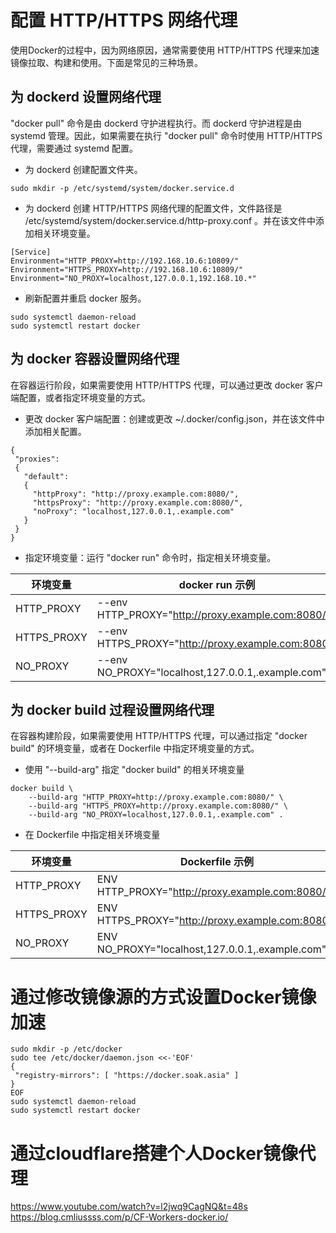 # 配置 HTTP/HTTPS 网络代理

使用Docker的过程中，因为网络原因，通常需要使用 HTTP/HTTPS 代理来加速镜像拉取、构建和使用。下面是常见的三种场景。

## 为 dockerd 设置网络代理

"docker pull" 命令是由 dockerd 守护进程执行。而 dockerd 守护进程是由 systemd 管理。因此，如果需要在执行 "docker pull" 命令时使用 HTTP/HTTPS 代理，需要通过 systemd 配置。

- 为 dockerd 创建配置文件夹。
```
sudo mkdir -p /etc/systemd/system/docker.service.d
```

- 为 dockerd 创建 HTTP/HTTPS 网络代理的配置文件，文件路径是 /etc/systemd/system/docker.service.d/http-proxy.conf 。并在该文件中添加相关环境变量。
```
[Service]
Environment="HTTP_PROXY=http://192.168.10.6:10809/"
Environment="HTTPS_PROXY=http://192.168.10.6:10809/"
Environment="NO_PROXY=localhost,127.0.0.1,192.168.10.*"
```

- 刷新配置并重启 docker 服务。
```
sudo systemctl daemon-reload
sudo systemctl restart docker
```

## 为 docker 容器设置网络代理

在容器运行阶段，如果需要使用 HTTP/HTTPS 代理，可以通过更改 docker 客户端配置，或者指定环境变量的方式。

- 更改 docker 客户端配置：创建或更改 ~/.docker/config.json，并在该文件中添加相关配置。
```
{
 "proxies":
 {
   "default":
   {
     "httpProxy": "http://proxy.example.com:8080/",
     "httpsProxy": "http://proxy.example.com:8080/",
     "noProxy": "localhost,127.0.0.1,.example.com"
   }
 }
}
```

- 指定环境变量：运行 "docker run" 命令时，指定相关环境变量。

| 环境变量    | docker run 示例                                    |
| ----------- | -------------------------------------------------- |
| HTTP_PROXY  | --env HTTP_PROXY="http://proxy.example.com:8080/"  |
| HTTPS_PROXY | --env HTTPS_PROXY="http://proxy.example.com:8080/" |
| NO_PROXY    | --env NO_PROXY="localhost,127.0.0.1,.example.com"  |

## 为 docker build 过程设置网络代理

在容器构建阶段，如果需要使用 HTTP/HTTPS 代理，可以通过指定 "docker build" 的环境变量，或者在 Dockerfile 中指定环境变量的方式。

- 使用 "--build-arg" 指定 "docker build" 的相关环境变量
```
docker build \
    --build-arg "HTTP_PROXY=http://proxy.example.com:8080/" \
    --build-arg "HTTPS_PROXY=http://proxy.example.com:8080/" \
    --build-arg "NO_PROXY=localhost,127.0.0.1,.example.com" .
```

- 在 Dockerfile 中指定相关环境变量

| 环境变量    | Dockerfile 示例                                  |
| ----------- | ------------------------------------------------ |
| HTTP_PROXY  | ENV HTTP_PROXY="http://proxy.example.com:8080/"  |
| HTTPS_PROXY | ENV HTTPS_PROXY="http://proxy.example.com:8080/" |
| NO_PROXY    | ENV NO_PROXY="localhost,127.0.0.1,.example.com"  |



# 通过修改镜像源的方式设置Docker镜像加速
   ```shell
sudo mkdir -p /etc/docker
sudo tee /etc/docker/daemon.json <<-'EOF'
   {
    "registry-mirrors": [ "https://docker.soak.asia" ]
}
EOF
sudo systemctl daemon-reload
sudo systemctl restart docker
   ```


# 通过cloudflare搭建个人Docker镜像代理
https://www.youtube.com/watch?v=l2jwq9CagNQ&t=48s
https://blog.cmliussss.com/p/CF-Workers-docker.io/

